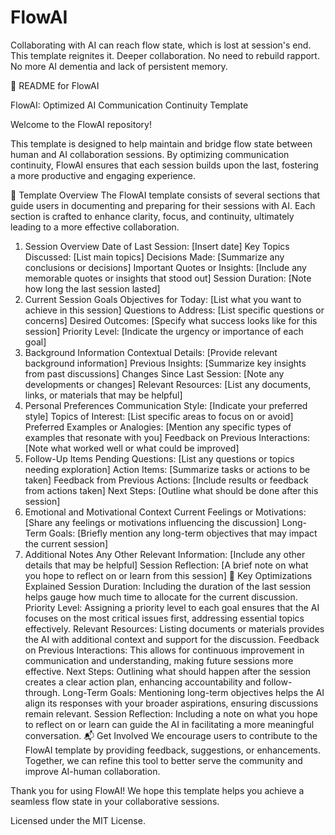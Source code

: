 # FlowAI
Collaborating with AI can reach flow state, which is lost at session's end. This template reignites it. Deeper collaboration. No need to rebuild rapport. No more AI dementia and lack of persistent memory.

📄 README for FlowAI

FlowAI: Optimized AI Communication Continuity Template

Welcome to the FlowAI repository! 

This template is designed to help maintain and bridge flow state between human and AI collaboration sessions. 
By optimizing communication continuity, FlowAI ensures that each session builds upon the last, fostering a more productive and engaging experience.

🌟 Template Overview
The FlowAI template consists of several sections that guide users in documenting and preparing for their sessions with AI. 
Each section is crafted to enhance clarity, focus, and continuity, ultimately leading to a more effective collaboration.

1. Session Overview
Date of Last Session: [Insert date]
Key Topics Discussed: [List main topics]
Decisions Made: [Summarize any conclusions or decisions]
Important Quotes or Insights: [Include any memorable quotes or insights that stood out]
Session Duration: [Note how long the last session lasted]
2. Current Session Goals
Objectives for Today: [List what you want to achieve in this session]
Questions to Address: [List specific questions or concerns]
Desired Outcomes: [Specify what success looks like for this session]
Priority Level: [Indicate the urgency or importance of each goal]
3. Background Information
Contextual Details: [Provide relevant background information]
Previous Insights: [Summarize key insights from past discussions]
Changes Since Last Session: [Note any developments or changes]
Relevant Resources: [List any documents, links, or materials that may be helpful]
4. Personal Preferences
Communication Style: [Indicate your preferred style]
Topics of Interest: [List specific areas to focus on or avoid]
Preferred Examples or Analogies: [Mention any specific types of examples that resonate with you]
Feedback on Previous Interactions: [Note what worked well or what could be improved]
5. Follow-Up Items
Pending Questions: [List any questions or topics needing exploration]
Action Items: [Summarize tasks or actions to be taken]
Feedback from Previous Actions: [Include results or feedback from actions taken]
Next Steps: [Outline what should be done after this session]
6. Emotional and Motivational Context
Current Feelings or Motivations: [Share any feelings or motivations influencing the discussion]
Long-Term Goals: [Briefly mention any long-term objectives that may impact the current session]
7. Additional Notes
Any Other Relevant Information: [Include any other details that may be helpful]
Session Reflection: [A brief note on what you hope to reflect on or learn from this session]
🔑 Key Optimizations Explained
Session Duration: Including the duration of the last session helps gauge how much time to allocate for the current discussion.
Priority Level: Assigning a priority level to each goal ensures that the AI focuses on the most critical issues first, addressing essential topics effectively.
Relevant Resources: Listing documents or materials provides the AI with additional context and support for the discussion.
Feedback on Previous Interactions: This allows for continuous improvement in communication and understanding, making future sessions more effective.
Next Steps: Outlining what should happen after the session creates a clear action plan, enhancing accountability and follow-through.
Long-Term Goals: Mentioning long-term objectives helps the AI align its responses with your broader aspirations, ensuring discussions remain relevant.
Session Reflection: Including a note on what you hope to reflect on or learn can guide the AI in facilitating a more meaningful conversation.
📬 Get Involved
We encourage users to contribute to the FlowAI template by providing feedback, suggestions, or enhancements. Together, we can refine this tool to better serve the community and improve AI-human collaboration.

Thank you for using FlowAI! We hope this template helps you achieve a seamless flow state in your collaborative sessions.

Licensed under the MIT License. 
